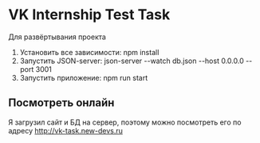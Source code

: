 # VK Internship Test Task

Для развёртывания проекта
1. Установить все зависимости: npm install
2. Запустить JSON-server: json-server --watch db.json --host 0.0.0.0 --port 3001
3. Запустить приложение: npm run start

## Посмотреть онлайн
Я загрузил сайт и БД на сервер, поэтому можно посмотреть его по адресу http://vk-task.new-devs.ru
